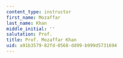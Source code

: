 ```yaml
---
content_type: instructor
first_name: Mozaffar
last_name: Khan
middle_initial: ''
salutation: Prof.
title: Prof. Mozaffar Khan
uid: a91b3579-82fd-0568-dd99-b999d5731694
---
```

